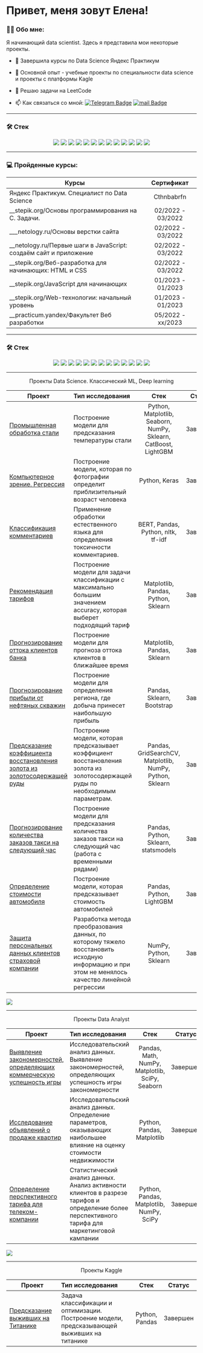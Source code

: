 
# Привет, меня зовут Елена!


### :man_technologist: Обо мне:

Я начинающий data scientist. Здесь я представила мои некоторые проекты.


- :seedling: Завершила курсы по Data Science Яндекс Практикум

- :telescope: Основной опыт - учебные проекты по специальности data science и проекты с платформы Kagle
- :telescope:  Pешаю задачи на LeetCode


- :mailbox: Как связаться со мной: [![Telegram Badge](https://img.shields.io/badge/-ekozhemyakina-blue?style=flat&logo=Telegram&logoColor=white)](https://t.me/Akozhemyakina) [![mail Badge](https://img.shields.io/badge/-mail-red?style=flat&logo=mail&logoColor=white)](mailto:a.kozhemyakina9208@mail.ru)



__________________________________________________________________________________________________________________________

### 🛠 Стек

<p align="center">
  <img src="https://img.shields.io/badge/python-3670A0?style=for-the-badge&logo=python&logoColor=ffdd54" />
  <img src="https://img.shields.io/badge/postgres-%23316192.svg?style=for-the-badge&logo=postgresql&logoColor=white" />
  <img src="https://img.shields.io/badge/mysql-%2300f.svg?style=for-the-badge&logo=mysql&logoColor=white" />
  <img src="https://img.shields.io/badge/pandas-%23150458.svg?style=for-the-badge&logo=pandas&logoColor=white" />
  <img src="https://img.shields.io/badge/numpy-%23013243.svg?style=for-the-badge&logo=numpy&logoColor=white" />
  <img src="https://img.shields.io/badge/scikit--learn-%23F7931E.svg?style=for-the-badge&logo=scikit-learn&logoColor=white" />
  <img src="https://img.shields.io/badge/Plotly-%233F4F75.svg?style=for-the-badge&logo=plotly&logoColor=white" />
  <img src="https://img.shields.io/badge/SciPy-%230C55A5.svg?style=for-the-badge&logo=scipy&logoColor=%white" />
  <img src="https://img.shields.io/badge/TensorFlow-%23FF6F00.svg?style=for-the-badge&logo=TensorFlow&logoColor=white" />
  <img src="https://img.shields.io/badge/Tableau-E97627?style=for-the-badge&logo=Tableau&logoColor=white" />
   <img src="https://img.shields.io/badge/PyTorch-%23EE4C2C.svg?style=for-the-badge&logo=PyTorch&logoColor=white" />
  <img src="https://img.shields.io/badge/Keras-%23D00000.svg?style=for-the-badge&logo=Keras&logoColor=white" />
  <img src="https://img.shields.io/badge/opencv-%23white.svg?style=for-the-badge&logo=opencv&logoColor=white" />
 
</p>

__________________________________________________________________________________________________________________________


 ### 💻 Пройденные курсы:

| Курсы                                                           | Сертификат        |
| ----------------------------------------------------------------| :---------------: |
| Яндекс Практикум. Специалист по Data Science                    | Cthnbabrfn |
| __stepik.org/Основы программирования на C. Задачи.                | 02/2022 - 03/2022 |
| ___netology.ru/Основы верстки сайта                                | 02/2022 - 03/2022 |
| __netology.ru/Первые шаги в JavaScript: создаём сайт и приложение | 02/2022 - 03/2022 |
| __stepik.org/Веб-разработка для начинающих: HTML и CSS            | 02/2022 - 03/2022 |
| __stepik.org/JavaScript для начинающих                            | 01/2023 - 01/2023 |
| __stepik.org/Web-технологии: начальный уровень                    | 01/2023 - 01/2023 |
| __practicum.yandex/Факультет Веб разработки                       | 05/2022 - xx/2023 |


__________________________________________________________________________________________________________________________
### 🛠 Стек
<p align="center">
  <img src="https://img.shields.io/badge/python-3670A0?style=for-the-badge&logo=python&logoColor=ffdd54" />
  <img src="https://img.shields.io/badge/postgres-%23316192.svg?style=for-the-badge&logo=postgresql&logoColor=white" />
  <img src="https://img.shields.io/badge/mysql-%2300f.svg?style=for-the-badge&logo=mysql&logoColor=white" />
  <img src="https://img.shields.io/badge/pandas-%23150458.svg?style=for-the-badge&logo=pandas&logoColor=white" />
  <img src="https://img.shields.io/badge/numpy-%23013243.svg?style=for-the-badge&logo=numpy&logoColor=white" />
  <img src="https://img.shields.io/badge/scikit--learn-%23F7931E.svg?style=for-the-badge&logo=scikit-learn&logoColor=white" />
  <img src="https://img.shields.io/badge/Plotly-%233F4F75.svg?style=for-the-badge&logo=plotly&logoColor=white" />
  <img src="https://img.shields.io/badge/SciPy-%230C55A5.svg?style=for-the-badge&logo=scipy&logoColor=%white" />
  <img src="https://img.shields.io/badge/TensorFlow-%23FF6F00.svg?style=for-the-badge&logo=TensorFlow&logoColor=white" />
  <img src="https://img.shields.io/badge/Tableau-E97627?style=for-the-badge&logo=Tableau&logoColor=white" />
   <img src="https://img.shields.io/badge/PyTorch-%23EE4C2C.svg?style=for-the-badge&logo=PyTorch&logoColor=white" />
  <img src="https://img.shields.io/badge/Keras-%23D00000.svg?style=for-the-badge&logo=Keras&logoColor=white" />
  <img src="https://img.shields.io/badge/opencv-%23white.svg?style=for-the-badge&logo=opencv&logoColor=white" />
 
</p>

__________________________________________________________________________________________________________________________


<p align="center"> Проекты Data Science. Классический ML, Deep learning  </p align="center">

| **Проект** | **Тип исследования** | **Стек** |**Статус** |
| -------------------- | :--------------------- |:---------------------------:|:---------------------------:|
| [Промышленная обработка стали]() | Построение модели для предсказания температуры стали | Python, Matplotlib, Seaborn, NumPy, Sklearn, CatBoost, LightGBM |Завершен|
| [Компьютерное зрение. Регрессия](https://github.com/EKozh/Computer_vision)|Построение модели, которая по фотографии определит приблизительный возраст человека |Python, Keras |Завершен|
| [Классификация комментариев](https://github.com/EKozh/Toxic_comments) | Применение обработки естественного языка для определения токсичности комментариев. | BERT, Pandas, Python, nltk, tf-idf |Завершен|
| [Рекомендация тарифов](https://github.com/EKozh/stat_analis) | Построение модели для задачи классификации с максимально большим значением accuracy, которая выберет подходящий тариф |Matplotlib, Pandas, Python, Sklearn |Завершен|
| [Прогнозирование оттока клиентов банка](https://github.com/EKozh/Clients_Bank_ML)| Построение модели для прогноза оттока клиентов в ближайшее время |Matplotlib, Pandas, Sklearn |Завершен|
| [Прогнозирование прибыли от нефтяных скважин](https://github.com/EKozh/Oil_well_location)|Построение модели для определения региона, где добыча принесет наибольшую прибыль| Pandas, Sklearn, Bootstrap |Завершен|
| [Предсказание коэффициента восстановления золота из золотосодержащей руды](https://github.com/EKozh/Gold_predict) | Построение модели, которая предсказывает коэффициент восстановления золота из золотосодержащей руды по необходимым параметрам.|Pandas, GridSearchCV, Matplotlib, NumPy, Python, Sklearn| Завершен|
| [Прогнозирование количества заказов такси на следующий час](https://github.com/EKozh/Taxi_prediction) | Построение модели для предсказания количества заказов такси на следующий час (работа с временными рядами) | Pandas, Python, Sklearn, statsmodels |Завершен|
| [Определение стоимости автомобиля](https://github.com/EKozh/Auto_price_prediction) | Построение модели, которая предсказывает стоимость автомобилей | Pandas, Python, LightGBM |Завершен|
| [Защита персональных данных клиентов страховой компании](https://github.com/EKozh/Personal_data_protect)| Разработка метода преобразования данных, по которому тяжело восстановить исходную информацию и при этом не менялось качество линейной регрессии| NumPy, Python, Sklearn |Завершен|

<a href="#link7"><img src='https://img.shields.io/badge/Back to top-&#x21A9-blue'></a>

__________________________________________________________________________________________________________________________

<p align="center"> Проекты Data Analyst  </p align="center">

| **Проект** | **Тип исследования** | **Стек** |**Статус** |
| -------------------- | :--------------------- |:---------------------------:|:---------------------------:|
| [Выявление закономерностей, определяющих коммерческую успешность игры](https://github.com/EKozh/Games_EDA_) | Исследовательский анализ данных. Выявление закономерностей, определяющих успешность игры закономерности | Pandas, Math, NumPy, Matplotlib, SciPy, Seaborn |Завершен|
| [Исследование объявлений о продаже квартир](https://github.com/EKozh/Real_cost_EDA) | Исследовательский анализ данных. Определение параметров, оказывающих наибольшее влияние на оценку стоимости недвижимости| Python, Pandas, Matplotlib |Завершен|
| [Определение перспективного тарифа для телеком-компании](https://github.com/EKozh/stat_analis) | Статистический анализ данных. Анализ активности клиентов в разрезе тарифов и определение более перспективного тарифа для маркетинговой кампании | Python, Pandas, Matplotlib, NumPy, SciPy |Завершен|

<a href="#link7"><img src='https://img.shields.io/badge/Back to top-&#x21A9-blue'></a>

__________________________________________________________________________________________________________________________


<p align="center"> Проекты Kaggle  </p align="center">

| **Проект** | **Тип исследования** | **Стек** |**Статус** |
| -------------------- | :--------------------- |:---------------------------:|:---------------------------:|
| [Предсказание выживших на Титанике]() | Задача классификации и оптимизации. Построение модели, предсказывающей выживших на титанике |Python, Pandas |Завершен|




